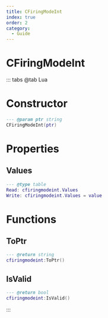 ```yaml
---
title: CFiringModeInt
index: true
order: 2
category:
  - Guide
---
```


# CFiringModeInt

::: tabs
@tab Lua
# Constructor
```lua
--- @param ptr string
CFiringModeInt(ptr)
```
# Properties
## Values 
```lua
--- @type table
Read: cfiringmodeint.Values
Write: cfiringmodeint.Values = value
```
# Functions
## ToPtr
```lua
--- @return string
cfiringmodeint:ToPtr()
```
## IsValid
```lua
--- @return bool
cfiringmodeint:IsValid()
```

:::